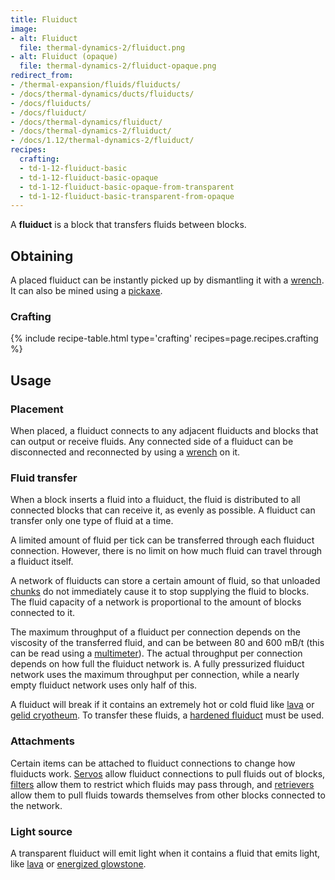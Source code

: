```yaml
---
title: Fluiduct
image:
- alt: Fluiduct
  file: thermal-dynamics-2/fluiduct.png
- alt: Fluiduct (opaque)
  file: thermal-dynamics-2/fluiduct-opaque.png
redirect_from:
- /thermal-expansion/fluids/fluiducts/
- /docs/thermal-dynamics/ducts/fluiducts/
- /docs/fluiducts/
- /docs/fluiduct/
- /docs/thermal-dynamics/fluiduct/
- /docs/thermal-dynamics-2/fluiduct/
- /docs/1.12/thermal-dynamics-2/fluiduct/
recipes:
  crafting:
  - td-1-12-fluiduct-basic
  - td-1-12-fluiduct-basic-opaque
  - td-1-12-fluiduct-basic-opaque-from-transparent
  - td-1-12-fluiduct-basic-transparent-from-opaque
---
```


A **fluiduct** is a block that transfers fluids between blocks.


Obtaining
---------

A placed fluiduct can be instantly picked up by dismantling it with a
[wrench](../../wrenches/). It can also be mined using a
[pickaxe](https://minecraft.wiki/w/Pickaxe).

### Crafting
{% include recipe-table.html type='crafting' recipes=page.recipes.crafting %}


Usage
-----

### Placement
When placed, a fluiduct connects to any adjacent fluiducts and blocks that can
output or receive fluids. Any connected side of a fluiduct can be disconnected
and reconnected by using a [wrench](../../wrenches/) on it.

### Fluid transfer
When a block inserts a fluid into a fluiduct, the fluid is distributed to all
connected blocks that can receive it, as evenly as possible. A fluiduct can
transfer only one type of fluid at a time.

A limited amount of fluid per tick can be transferred through each fluiduct
connection. However, there is no limit on how much fluid can travel through a
fluiduct itself.

A network of fluiducts can store a certain amount of fluid, so that unloaded
[chunks](https://minecraft.wiki/w/Chunk) do not immediately cause it to
stop supplying the fluid to blocks. The fluid capacity of a network is
proportional to the amount of blocks connected to it.

The maximum throughput of a fluiduct per connection depends on the viscosity of
the transferred fluid, and can be between 80 and 600 mB/t (this can be read
using a [multimeter](../../thermal-foundation/multimeter/)). The actual
throughput per connection depends on how full the fluiduct network is. A fully
pressurized fluiduct network uses the maximum throughput per connection, while a
nearly empty fluiduct network uses only half of this.

A fluiduct will break if it contains an extremely hot or cold fluid like
[lava](https://minecraft.wiki/w/Lava) or [gelid
cryotheum](../../thermal-foundation/gelid-cryotheum/). To transfer these fluids,
a [hardened fluiduct](../hardened-fluiduct/) must be used.

### Attachments
Certain items can be attached to fluiduct connections to change how fluiducts
work. [Servos](../servos/) allow fluiduct connections to pull fluids out of
blocks, [filters](../filters/) allow them to restrict which fluids may pass
through, and [retrievers](../retrievers/) allow them to pull fluids towards
themselves from other blocks connected to the network.

### Light source
A transparent fluiduct will emit light when it contains a fluid that emits
light, like [lava](https://minecraft.wiki/w/Lava) or [energized
glowstone](../../thermal-foundation/energized-glowstone/).
